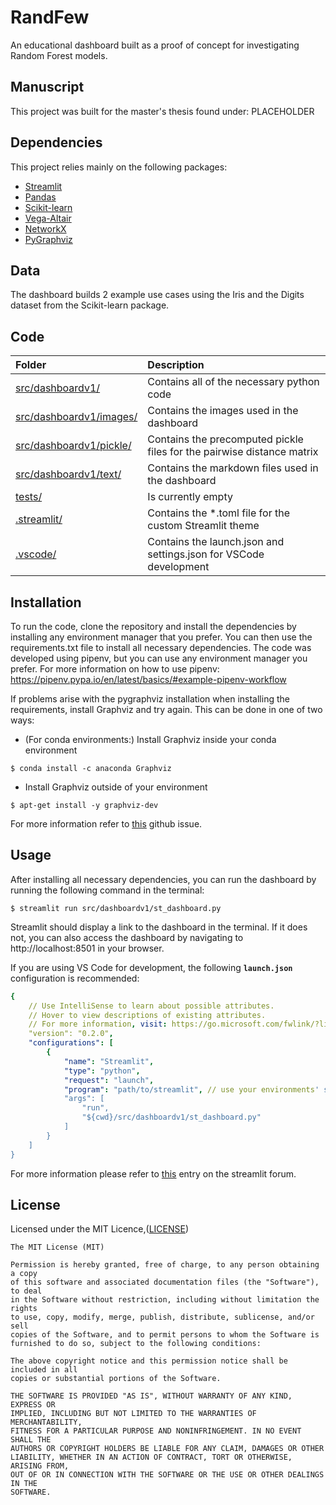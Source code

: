 # RandFew
An educational dashboard built as a proof of concept for investigating Random Forest models.

## Manuscript
This project was built for the master's thesis found under:
PLACEHOLDER

## Dependencies
This project relies mainly on the following packages:
- [Streamlit](https://streamlit.io/)
- [Pandas](https://pandas.pydata.org/)
- [Scikit-learn](https://scikit-learn.org/stable/)
- [Vega-Altair](https://altair-viz.github.io/)
- [NetworkX](https://networkx.org/)
- [PyGraphviz](https://pygraphviz.github.io/)

## Data
The dashboard builds 2 example use cases using the Iris and the Digits dataset from the Scikit-learn package.

## Code
|Folder|Description|
|:---|:---|
|[src/dashboardv1/](src/dashboardv1/)|Contains all of the necessary python code
|[src/dashboardv1/images/](src/dashboardv1/images/)|Contains the images used in the dashboard
|[src/dashboardv1/pickle/](src/dashboardv1/pickle/)|Contains the precomputed pickle files for the pairwise distance matrix
|[src/dashboardv1/text/](src/dashboardv1/text/)|Contains the markdown files used in the dashboard
|[tests/](/tests/)|Is currently empty
|[.streamlit/](/.streamlit)|Contains the *.toml file for the custom Streamlit theme
|[.vscode/](/.vscode)|Contains the launch.json and settings.json for VSCode development


## Installation
To run the code, clone the repository and install the dependencies by installing any environment manager that you prefer. You can then use the requirements.txt file to install all necessary dependencies. The code was developed using pipenv, but you can use any environment manager you prefer.
For more information on how to use pipenv:
https://pipenv.pypa.io/en/latest/basics/#example-pipenv-workflow  

If problems arise with the pygraphviz installation when installing the requirements, install Graphviz and try again.
This can be done in one of two ways:  

- (For conda environments:) Install Graphviz inside your conda environment
```console
$ conda install -c anaconda Graphviz
```
- Install Graphviz outside of your environment
```console
$ apt-get install -y graphviz-dev
```
For more information refer to [this](https://github.com/pygraphviz/pygraphviz/issues/163) github issue.

## Usage
After installing all necessary dependencies, you can run the dashboard by running the following command in the terminal:
```console
$ streamlit run src/dashboardv1/st_dashboard.py
```
Streamlit should display a link to the dashboard in the terminal. If it does not, you can also access the dashboard by navigating to http://localhost:8501 in your browser.

If you are using VS Code for development, the following <strong><code>launch.json</code></strong> configuration is recommended:
```yaml
{
    // Use IntelliSense to learn about possible attributes.
    // Hover to view descriptions of existing attributes.
    // For more information, visit: https://go.microsoft.com/fwlink/?linkid=830387
    "version": "0.2.0",
    "configurations": [
        {
            "name": "Streamlit",
            "type": "python",
            "request": "launch",
            "program": "path/to/streamlit", // use your environments' specific streamlit path
            "args": [
                "run",
                "${cwd}/src/dashboardv1/st_dashboard.py"
            ]
        }
    ]
}
```
For more information please refer to [this](https://discuss.streamlit.io/t/vs-code-debug/520/7) entry on the streamlit forum.

## License

Licensed under the MIT Licence,([LICENSE](./LICENSE))
```
The MIT License (MIT)

Permission is hereby granted, free of charge, to any person obtaining a copy
of this software and associated documentation files (the "Software"), to deal
in the Software without restriction, including without limitation the rights
to use, copy, modify, merge, publish, distribute, sublicense, and/or sell
copies of the Software, and to permit persons to whom the Software is
furnished to do so, subject to the following conditions:

The above copyright notice and this permission notice shall be included in all
copies or substantial portions of the Software.

THE SOFTWARE IS PROVIDED "AS IS", WITHOUT WARRANTY OF ANY KIND, EXPRESS OR
IMPLIED, INCLUDING BUT NOT LIMITED TO THE WARRANTIES OF MERCHANTABILITY,
FITNESS FOR A PARTICULAR PURPOSE AND NONINFRINGEMENT. IN NO EVENT SHALL THE
AUTHORS OR COPYRIGHT HOLDERS BE LIABLE FOR ANY CLAIM, DAMAGES OR OTHER
LIABILITY, WHETHER IN AN ACTION OF CONTRACT, TORT OR OTHERWISE, ARISING FROM,
OUT OF OR IN CONNECTION WITH THE SOFTWARE OR THE USE OR OTHER DEALINGS IN THE
SOFTWARE. 
```
